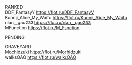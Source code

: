 RANKED<br>
DDF_FantasyV https://flot.ru/DDF_FantasyV<br>
Kuonji_Alice_My_Waifu https://flot.ru/Kuonji_Alice_My_Waifu<br>
nian__gao233 https://flot.ru/nian__gao233<br>
MFunction https://flot.ru/M_Function<br>

PENDING<br>

GRAVEYARD<br>
Mochidzuki https://flot.ru/Mochidzuki<br>
walksQAQ https://flot.ru/walksQAQ<br>
  